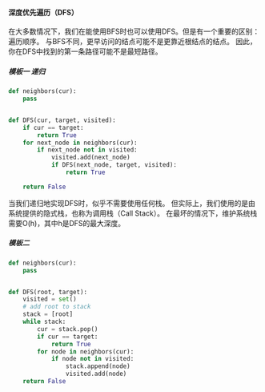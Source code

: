 #### 深度优先遍历（DFS）
在大多数情况下，我们在能使用BFS时也可以使用DFS。但是有一个重要的区别：遍历顺序。
与BFS不同，更早访问的结点可能不是更靠近根结点的结点。
因此，你在DFS中找到的第一条路径可能不是最短路径。

##### 模板一 递归

```python
def neighbors(cur):
    pass


def DFS(cur, target, visited):
    if cur == target:
        return True
    for next_node in neighbors(cur):
        if next_node not in visited:
            visited.add(next_node)
            if DFS(next_node, target, visited):
                return True

    return False
```

当我们递归地实现DFS时，似乎不需要使用任何栈。
但实际上，我们使用的是由系统提供的隐式栈，也称为调用栈（Call Stack）。
在最坏的情况下，维护系统栈需要O(h)，其中h是DFS的最大深度。

##### 模板二
```python
def neighbors(cur):
    pass


def DFS(root, target):
    visited = set()
    # add root to stack
    stack = [root]
    while stack:
        cur = stack.pop()
        if cur == target:
            return True
        for node in neighbors(cur):
            if node not in visited:
                stack.append(node)
                visited.add(node)
    return False
```
